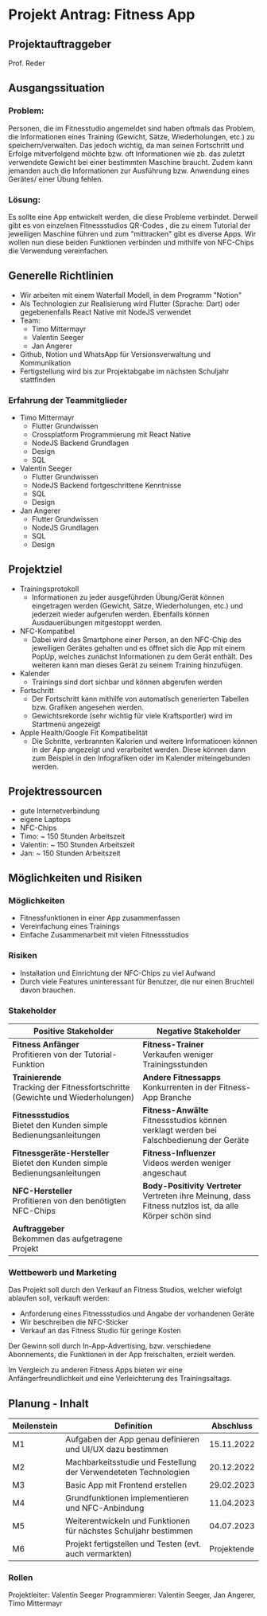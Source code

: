 # Projekt Antrag: Fitness App
## Projektauftraggeber
Prof. Reder
## Ausgangssituation
### Problem:
Personen, die im Fitnesstudio angemeldet sind haben oftmals das Problem, die Informationen eines Training (Gewicht, Sätze, Wiederholungen, etc.) zu speichern/verwalten. Das jedoch wichtig, da man seinen Fortschritt und Erfolge mitverfolgend möchte bzw. oft Informationen wie zb. das zuletzt verwendete Gewicht bei einer bestimmten Maschine braucht. Zudem kann jemanden auch die Informationen zur Ausführung bzw. Anwendung eines Gerätes/ einer Übung fehlen.
### Lösung:
Es sollte eine App entwickelt werden, die diese Probleme verbindet. Derweil gibt es von einzelnen Fitnessstudios QR-Codes , die zu einem Tutorial der jeweiligen Maschine führen und zum "mittracken" gibt es diverse Apps. Wir wollen nun diese beiden Funktionen verbinden und mithilfe von NFC-Chips die Verwendung vereinfachen. 
## Generelle Richtlinien
+ Wir arbeiten mit einem Waterfall Modell, in dem Programm "Notion"
+ Als Technologien zur Realisierung wird Flutter (Sprache: Dart) oder gegebenenfalls React Native mit NodeJS verwendet
+ Team:
  + Timo Mittermayr
  + Valentin Seeger
  + Jan Angerer
+ Github, Notion und WhatsApp für Versionsverwaltung und Kommunikation
+ Fertigstellung wird bis zur Projektabgabe im nächsten Schuljahr stattfinden

### Erfahrung der Teammitglieder
+ Timo Mittermayr
  + Flutter Grundwissen
  + Crossplatform Programmierung mit React Native
  + NodeJS Backend Grundlagen
  + Design
  + SQL
+ Valentin Seeger
  + Flutter Grundwissen
  + NodeJS Backend fortgeschrittene Kenntnisse
  + SQL
  + Design
+ Jan Angerer
  + Flutter Grundwissen
  + NodeJS Grundlagen
  + SQL
  + Design
## Projektziel
+ Trainingsprotokoll
  + Informationen zu jeder ausgeführden Übung/Gerät können eingetragen werden (Gewicht, Sätze, Wiederholungen, etc.) und jederzeit wieder aufgerufen werden. Ebenfalls können Ausdauerübungen mitgestoppt werden.
+ NFC-Kompatibel
  + Dabei wird das Smartphone einer Person, an den NFC-Chip des jeweiligen Gerätes gehalten und es öffnet sich die App mit einem PopUp, welches zunächst Informationen zu dem Gerät enthält. Des weiteren kann man dieses Gerät zu seinem Training hinzufügen.
+ Kalender
  + Trainings sind dort sichbar und können abgerufen werden
+ Fortschritt
  + Der Fortschritt kann mithilfe von automatisch generierten Tabellen bzw. Grafiken angesehen werden.
  + Gewichtsrekorde (sehr wichtig für viele Kraftsportler) wird im Startmenü angezeigt
+ Apple Health/Google Fit Kompatibelität
  + Die Schritte, verbrannten Kalorien und weitere Informationen können in der App angezeigt und verarbeitet werden. Diese können dann zum Beispiel in den Infografiken oder im Kalender miteingebunden werden.
 ## Projektressourcen
 - gute Internetverbindung
 - eigene Laptops
 - NFC-Chips
 - Timo: ~ 150 Stunden Arbeitszeit
 - Valentin: ~ 150 Stunden Arbeitszeit
 - Jan: ~ 150 Stunden Arbeitszeit
## Möglichkeiten und Risiken
### Möglichkeiten
+ Fitnessfunktionen in einer App zusammenfassen
+ Vereinfachung eines Trainings
+ Einfache Zusammenarbeit mit vielen Fitnessstudios
### Risiken
+ Installation und Einrichtung der NFC-Chips zu viel Aufwand
+ Durch viele Features uninteressant für Benutzer, die nur einen Bruchteil davon brauchen.
### Stakeholder
|Positive Stakeholder      							                                           |Negative Stakeholder                                                                                        |
|----------------------------------------------------------------------------------|------------------------------------------------------------------------------------------------------------|
|**Fitness Anfänger**<br>Profitieren von der Tutorial-Funktion		                 |**Fitness-Trainer**<br>Verkaufen weniger Trainingsstunden                                                   |
|**Trainierende**<br>Tracking der Fitnessfortschritte (Gewichte und Wiederholungen)|**Andere Fitnessapps**<br>Konkurrenten in der Fitness-App Branche                                           |
|**Fitnessstudios**<br>Bietet den Kunden simple Bedienungsanleitungen 	           |**Fitness-Anwälte**<br>Fitnessstudios können verklagt werden bei Falschbedienung der Geräte	                |
|**Fitnessgeräte-Hersteller**<br>Bietet den Kunden simple Bedienungsanleitungen 	 |**Fitness-Influenzer**<br>Videos werden weniger angeschaut                                                  |
|**NFC-Hersteller**<br>Profitieren von den benötigten NFC-Chips		                 |**Body-Positivity Vertreter**<br>Vertreten ihre Meinung, dass Fitness nutzlos ist, da alle Körper schön sind|
|**Auftraggeber**<br>Bekommen das aufgetragene Projekt					                   |                                                                                                            |

### Wettbewerb und Marketing
Das Projekt soll durch den Verkauf an Fitness Studios, welcher wiefolgt ablaufen soll, verkauft werden:
+ Anforderung eines Fitnessstudios und Angabe der vorhandenen Geräte  
+ Wir beschreiben die NFC-Sticker 
+ Verkauf an das Fitness Studio für geringe Kosten 

Der Gewinn soll durch In-App-Advertising, bzw. verschiedene Abonnements, die Funktionen in der App freischalten, erzielt werden.

Im Vergleich zu anderen Fitness Apps bieten wir eine Anfängerfreundlichkeit und eine Verleichterung des Trainingsaltags.
## Planung - Inhalt
| Meilenstein | Definition | Abschluss |
|-------------|------------|-----------|
| M1 | Aufgaben der App genau definieren und UI/UX dazu bestimmen | 15.11.2022 |
| M2 | Machbarkeitsstudie und Festellung der Verwendeteten Technologien | 20.12.2022 |
| M3 | Basic App mit Frontend erstellen | 29.02.2023 |
| M4 | Grundfunktionen implementieren und NFC-Anbindung | 11.04.2023 |
| M5 | Weiterentwickeln und Funktionen für nächstes Schuljahr bestimmen | 04.07.2023 |
| M6 | Projekt fertigstellen und Testen (evt. auch vermarkten) | Projektende |
### Rollen
Projektleiter: Valentin Seeger
Programmierer: Valentin Seeger, Jan Angerer, Timo Mittermayr
